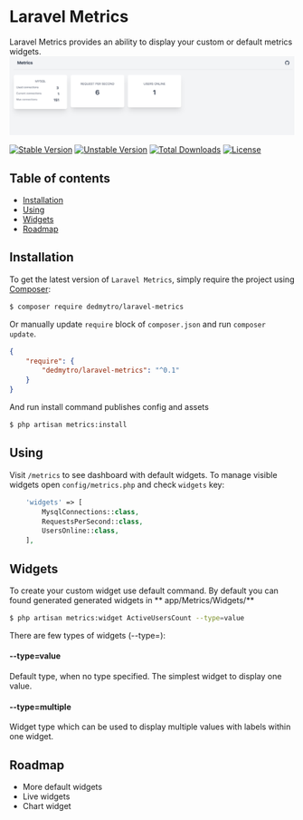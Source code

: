 # Laravel Metrics

Laravel Metrics provides an ability to display your custom or default metrics widgets.
![img.png](img.png)

[![Stable Version][badge_stable]][link_packagist]
[![Unstable Version][badge_unstable]][link_packagist]
[![Total Downloads][badge_downloads]][link_packagist]
[![License][badge_license]][link_license]

## Table of contents

* [Installation](#installation)
* [Using](#using)
* [Widgets](#widgets)
* [Roadmap](#roadmap)

## Installation

To get the latest version of `Laravel Metrics`, simply require the project using [Composer](https://getcomposer.org):

```bash
$ composer require dedmytro/laravel-metrics
```

Or manually update `require` block of `composer.json` and run `composer update`.

```json
{
    "require": {
        "dedmytro/laravel-metrics": "^0.1"
    }
}
```

And run install command publishes config and assets

```bash
$ php artisan metrics:install
```


## Using

Visit `/metrics` to see dashboard with default widgets. To manage visible widgets open `config/metrics.php` and
check `widgets` key:

```php
    'widgets' => [
        MysqlConnections::class,
        RequestsPerSecond::class,
        UsersOnline::class,
    ],
```

## Widgets

To create your custom widget use default command. By default you can found generated generated widgets in **
app/Metrics/Widgets/**

```bash
$ php artisan metrics:widget ActiveUsersCount --type=value
```

There are few types of widgets (--type=):

#### --type=value

Default type, when no type specified. The simplest widget to display one value.

#### --type=multiple

Widget type which can be used to display multiple values with labels within one widget.

## Roadmap

* More default widgets
* Live widgets
* Chart widget

[badge_downloads]:      https://img.shields.io/packagist/dt/dedmytro/laravel-metrics.svg?style=flat-square

[badge_license]:        https://img.shields.io/packagist/l/dedmytro/laravel-metrics.svg?style=flat-square

[badge_stable]:         https://img.shields.io/github/v/release/dedmytro/laravel-metrics?label=stable&style=flat-square

[badge_unstable]:       https://img.shields.io/badge/unstable-dev--main-orange?style=flat-square

[link_license]:         LICENSE

[link_packagist]:       https://packagist.org/packages/dedmytro/laravel-metrics
